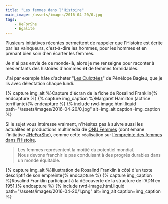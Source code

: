 ```yaml
---
title: "Les femmes dans l'Histoire"
main_image: /assets/images/2016-04-20/0.jpg
tags:
    - HeForShe
    - Égalité
---
```


Plusieurs initiatives récentes permettent de rappeler que l'Histoire est écrite
par les vainqueurs, c'est-à-dire les hommes, pour les hommes et en prenant bien
soin d'en écarter les femmes.

Je n'ai pas envie de ce monde-là, alors je me renseigne pour raconter à mes
enfants des histoires d'hommes **et** de femmes formidables.

J'ai par exemple hâte d'acheter
"[Les Culottées](http://lesculottees.blog.lemonde.fr/)" de Pénélope Bagieu, que
je lis avec délectation chaque lundi.

{% capture img_alt %}Capture d'écran de la fiche de Rosalind
Franklin{% endcapture %} {% capture img_caption %}Margaret Hamilton (actrice
terrifiante){% endcapture %} {% include rwd-image.html.liquid
path="/assets/images/2016-04-20/0.jpg"
alt=img_alt
caption=img_caption
%}

Si le sujet vous intéresse vraiment, n'hésitez pas à suivre aussi les actualités
et productions multimédia de [ONU Femmes](http://www.unwomen.org/fr) (dont émane
l'initiative [#HeForShe](http://www.heforshe.org/)), comme cette réalisation sur
[l'empreinte des femmes dans l'Histoire](http://interactive.unwomen.org/multimedia/timeline/womensfootprintinhistory/fr/index.html).

> Les femmes représentent la moitié du potentiel mondial.  
> Nous devons franchir le pas conduisant à des progrès durables dans un monde
> équitable.

{% capture img_alt %}Illustration de Rosalind Franklin à côté d'un texte
descriptif de son empreinte{% endcapture %} {% capture img_caption %}Rosalind
Franklin participant à la découverte de la structure de l'ADN
en 1951.{% endcapture %} {% include rwd-image.html.liquid
path="/assets/images/2016-04-20/1.png"
alt=img_alt
caption=img_caption
%}
